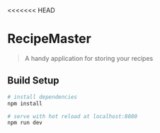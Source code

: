 <<<<<<< HEAD
# RecipeMaster

> A handy application for storing your recipes

## Build Setup

``` bash
# install dependencies
npm install

# serve with hot reload at localhost:8080
npm run dev
```
